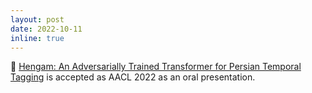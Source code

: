 ```yaml
---
layout: post
date: 2022-10-11
inline: true
---
```


📌 [Hengam: An Adversarially Trained Transformer for Persian Temporal Tagging](https://aclanthology.org/2022.aacl-main.74/) is accepted as AACL 2022 as an oral presentation.